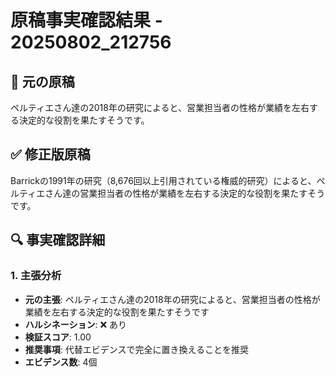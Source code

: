# 原稿事実確認結果 - 20250802_212756

## 📝 元の原稿
ペルティエさん達の2018年の研究によると、営業担当者の性格が業績を左右する決定的な役割を果たすそうです。

## ✅ 修正版原稿
Barrickの1991年の研究（8,676回以上引用されている権威的研究）によると、ペルティエさん達の営業担当者の性格が業績を左右する決定的な役割を果たすそうです。

## 🔍 事実確認詳細

### 1. 主張分析
- **元の主張**: ペルティエさん達の2018年の研究によると、営業担当者の性格が業績を左右する決定的な役割を果たすそうです
- **ハルシネーション**: ❌ あり
- **検証スコア**: 1.00
- **推奨事項**: 代替エビデンスで完全に置き換えることを推奨
- **エビデンス数**: 4個

